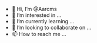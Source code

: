 - 👋 Hi, I’m @Aarcms
- 👀 I’m interested in ...
- 🌱 I’m currently learning ...
- 💞️ I’m looking to collaborate on ...
- 📫 How to reach me ...

<!---
Aarcms/Aarcms is a ✨ special ✨ repository because its `README.md` (this file) appears on your GitHub profile.
You can click the Preview link to take a look at your changes.
--->
